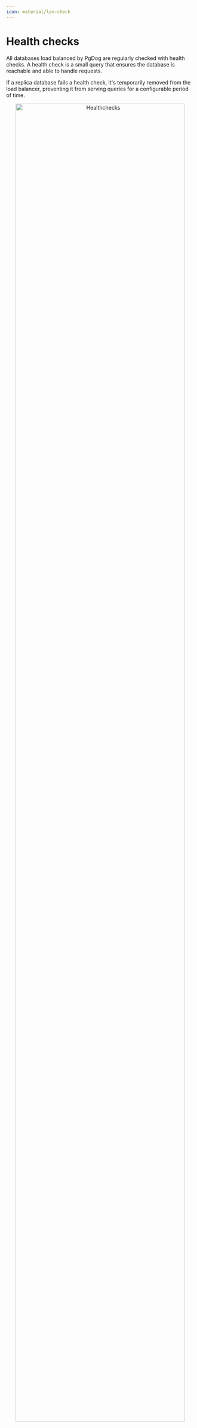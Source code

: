 ```yaml
---
icon: material/lan-check
---
```

# Health checks

All databases load balanced by PgDog are regularly checked with health checks. A health check is a small query that ensures the database is reachable and able to handle requests.

If a replica database fails a health check, it's temporarily removed from the load balancer, preventing it from serving queries for a configurable period of time.

<center>
  <img src="/images/healthchecks.png" width="95%" alt="Healthchecks"/>
</center>

## How it works

PgDog performs two kinds of health checks to ensure applications don't accidentally use a broken database to run a query:

| Health check | Description |
|-|-|
| Connection health check | Checks each connection in the pool before giving it to a client. This ensures all Postgres server connections are healthy. |
| Database health check | Checks idle databases to make sure they are still online and can serve queries. |

If a connection or database fails a health check, it is **temporarily removed** from the load balancer and cannot serve any more queries. This prevents applications from continuously hitting a broken database until it's restarted by an administrator.

!!! note "99.99% uptime"
    This strategy is very effective at reducing error rates in busy applications. If you are operating a large number of databases, hardware failures are relatively common and an effective load balancer is required to maintain 99.99% database uptime.

### Connection health check

A connection health check is occasionally performed when a client requests a connection from the connection pool. This happens when the client starts executing a transaction or sends an individual query.

The health check itself is an empty query (i.e., `;`) and is usually executed quite quickly by the Postgres server.

!!! note "Bypassing the Postgres parser"
    The empty query `;` has no commands, so Postgres doesn't use its parser to understand it. This only checks that the server on the other end of a connection is alive and responds to requests, which makes this especially quick.

If the health check query finishes successfully, the connection is marked healthy and given to the client to run the transaction. If not, the entire connection pool is banned from serving any additional queries and an error is returned to the client.

While the health check is cheap, running it on every single transaction is unnecessary and would cause undesirable latency. For this reason, the connection health check is performed once per configurable interval, controlled by the `healthcheck_interval` setting:

```toml
[general]
healthcheck_interval = 30_000 # Run a health check every 30 seconds
```

The **default** value is **30 seconds** (`30_000` milliseconds).

### Database health check

If your databases are relatively idle, connection health checks don't provide enough information about their state. This happens if your traffic has periods of inactivity, or serves only batch workloads.

The load balancer runs health check queries independently and asynchronously in the background. The frequency of background health checks is controlled by the `idle_healthcheck_interval` setting:

```toml
[general]
idle_healthcheck_interval = 30_000 # Run a health check every 30 seconds
```

The **default** value for this setting is **30 seconds** (`30_000` milliseconds).

#### Delaying health checks

When PgDog is first started, it's possible that the database or the network is not yet ready to handle requests. To make sure there are no false positives caused by a slow start, database health checks are started after a configurable delay, controlled by the `idle_healthcheck_delay` setting:

```toml
[general]
idle_healthcheck_delay = 5_000 # 5 seconds
```

The **default** value for this setting is **5 seconds** (`5_000` milliseconds).


### Primary database exception

While all databases receive health checks, only replicas can be removed from the load balancer. If the primary fails a health check, it will continue to serve writes. This is done because the database cluster doesn't have an alternative database to send write requests to and attempting to connect to the primary again has a higher chance of success than blocking queries outright.

## Restoring traffic

Databases are automatically put back into the load balancer after a period of time. This ensures that intermittent failures, like temporary network problems, don't require manual intervention by an administrator to restore service.

The amount of time the database is banned from serving traffic is controlled with the `ban_timeout` setting:

```toml
[general]
ban_timeout = 300_000 # 5 minutes
```

The **default** value is **5 minutes** (`300_000` milliseconds).

If the database is still broken once the ban expires, it will fail a health check and will be removed from the load balancer again.

### False positives

It's possible for widespread network outages to cause false positives and block all databases from serving traffic. To avoid the situation where entire database clusters are taken offline by health checks, the load balancer has a built-in safety mechanism.

If all replicas are banned due to health check failure, the ban list is cleared immediately and all databases are placed back into active service.

## Timeouts

By default, the load balancer gives the database a limited amount of time to answer a health check. If it doesn't receive a reply, the database will be marked unhealthy and removed from the load balancer.

This behavior is configurable with the `healthcheck_timeout` setting:

```toml
[general]
healthcheck_timeout = 5_000 # 5 seconds in ms
```

The default value is `5_000` (5 seconds).

The health check timeout detects more subtle failure cases, like a slow network or an overloaded database. Due to the nature of the health check query itself, only a truly broken database wouldn't be able to respond to it quickly, which makes this method reliable at detecting and removing broken hardware.

## Load balancer health check

If you're running multiple instances of PgDog, like in a Kubernetes cluster for example, it's common practice to deploy a TCP load balancer in front of them to distribute traffic evenly between the containers.

TCP load balancers use their own health checks to make sure the containers they are proxying are up and running. PgDog supports two kinds of load balancer health checks:

| Load balancer check | Description |
|-|-|
| TCP health check | The load balancer attempts to create a connection by sending the `SYN` packet to the traffic port. |
| HTTP health check | The load balancer sends an `HTTP/1.1 GET` request to a configurable port and expects `HTTP/1.1 200 OK` as a response. |

Since PgDog itself is a TCP application, no additional configuration is required to handle TCP health checks. HTTP health checks require running an additional endpoint.

### HTTP endpoint

If your load balancer supports sending HTTP health checks to a configurable port (like AWS NLBs, for example), you can configure PgDog to run an HTTP server to respond to them:

```toml
[general]
healthcheck_endpoint = 8080
```

This is configurable on startup only and will spin up an HTTP server on `http://0.0.0.0:8080` (or whatever port you set).

This health check looks at all configured connection pools, and if **at least one** is online, responds with `HTTP/1.1 200 OK`. If _all_ connection pools are down because of failed health checks, PgDog will respond with `HTTP/1.1 502 Bad Gateway`.

!!! note "Handling a lot of requests"
    The HTTP health check uses existing internal state to answer requests and doesn't send queries to the connection pools. This makes it very quick and inexpensive, which ensures that massively distributed load balancers (like the AWS NLB) don't cause an unexpected influx of requests to the database.

To make configuration easier, the health check endpoint doesn't support HTTPS, so make sure to configure your load balancer to use plain HTTP only.
